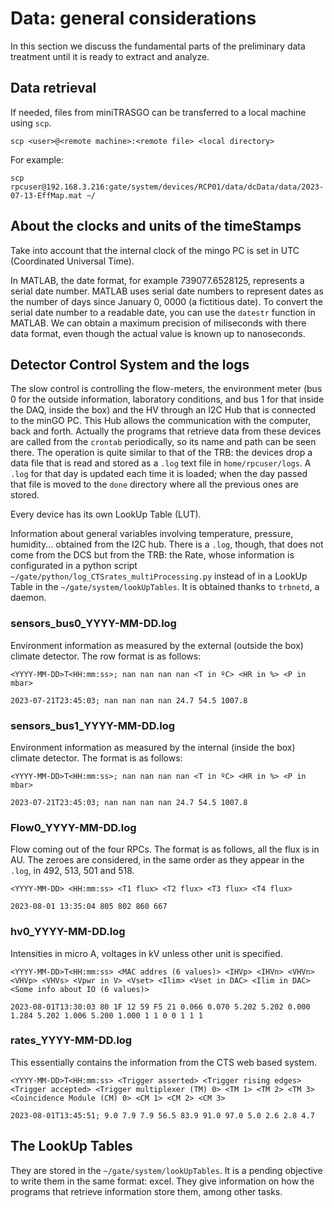 # Data: general considerations
In this section we discuss the fundamental parts of the preliminary data treatment until it is ready to extract and analyze.

## Data retrieval

If needed, files from miniTRASGO can be transferred to a local machine using `scp`.

    scp <user>@<remote machine>:<remote file> <local directory>
  
For example:

    scp rpcuser@192.168.3.216:gate/system/devices/RCP01/data/dcData/data/2023-07-13-EffMap.mat ~/

## About the clocks and units of the timeStamps
Take into account that the internal clock of the mingo PC is set in UTC (Coordinated Universal Time).

In MATLAB, the date format, for example 739077.6528125, represents a serial date number. MATLAB uses serial date numbers to represent dates as the number of days since January 0, 0000 (a fictitious date). To convert the serial date number to a readable date, you can use the `datestr` function in MATLAB. We can obtain a maximum precision of miliseconds with there data format, even though the actual value is known up to nanoseconds.

## Detector Control System and the logs
The slow control is controlling the flow-meters, the environment meter (bus 0 for the outside information, laboratory conditions, and bus 1 for that inside the DAQ, inside the box) and the HV through an I2C Hub that is connected to the minGO PC. This Hub allows the communication with the computer, back and forth. Actually the programs that retrieve data from these devices are called from the `crontab` periodically, so its name and path can be seen there. The operation is quite similar to that of the TRB: the devices drop a data file that is read and stored as a `.log` text file in `home/rpcuser/logs`. A `.log` for that day is updated each time it is loaded; when the day passed that file is moved to the `done` directory where all the previous ones are stored.

Every device has its own LookUp Table (LUT).

Information about general variables involving temperature, pressure, humidity... obtained from the I2C hub. There is a `.log`, though, that does not come from the DCS but from the TRB: the Rate, whose information is configurated in a python script `~/gate/python/log_CTSrates_multiProcessing.py` instead of in a LookUp Table in the `~/gate/system/lookUpTables`. It is obtained thanks to `trbnetd`, a daemon.

### sensors_bus0_YYYY-MM-DD.log
Environment information as measured by the external (outside the box) climate detector. The row format is as follows:

    <YYYY-MM-DD>T<HH:mm:ss>; nan nan nan nan <T in ºC> <HR in %> <P in mbar>
<!-- tsk -->
    2023-07-21T23:45:03; nan nan nan nan 24.7 54.5 1007.8
### sensors_bus1_YYYY-MM-DD.log
Environment information as measured by the internal (inside the box) climate detector. The format is as follows:

    <YYYY-MM-DD>T<HH:mm:ss>; nan nan nan nan <T in ºC> <HR in %> <P in mbar>
<!-- tsk --> 
    2023-07-21T23:45:03; nan nan nan nan 24.7 54.5 1007.8
### Flow0_YYYY-MM-DD.log
Flow coming out of the four RPCs. The format is as follows, all the flux is in AU. The zeroes are considered, in the same order as they appear in the `.log`, in 492, 513, 501 and 518.

    <YYYY-MM-DD> <HH:mm:ss> <T1 flux> <T2 flux> <T3 flux> <T4 flux>
<!-- tsk -->
    2023-08-01 13:35:04 805 802 860 667
### hv0_YYYY-MM-DD.log
Intensities in micro A, voltages in kV unless other unit is specified.

    <YYYY-MM-DD>T<HH:mm:ss> <MAC addres (6 values)> <IHVp> <IHVn> <VHVn> <VHVp> <VHVs> <Vpwr in V> <Vset> <Ilim> <Vset in DAC> <Ilim in DAC> <Some info about IO (6 values)>
<!-- tsk -->
    2023-08-01T13:30:03 80 1F 12 59 F5 21 0.066 0.070 5.202 5.202 0.000 1.284 5.202 1.006 5.200 1.000 1 1 0 0 1 1 1
### rates_YYYY-MM-DD.log
This essentially contains the information from the CTS web based system.

    <YYYY-MM-DD>T<HH:mm:ss> <Trigger asserted> <Trigger rising edges> <Trigger accepted> <Trigger multiplexer (TM) 0> <TM 1> <TM 2> <TM 3> <Coincidence Module (CM) 0> <CM 1> <CM 2> <CM 3>
<!-- tsk -->
    2023-08-01T13:45:51; 9.0 7.9 7.9 56.5 83.9 91.0 97.0 5.0 2.6 2.8 4.7 
## The LookUp Tables
They are stored in the `~/gate/system/lookUpTables`. It is a pending objective to write them in the same format: excel. They give information on how the programs that retrieve information store them, among other tasks.
